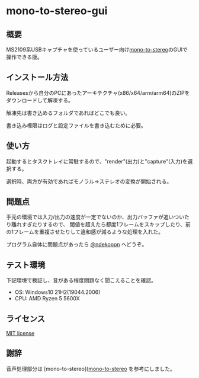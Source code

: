 # mono-to-stereo-gui

## 概要

MS2109系USBキャプチャを使っているユーザー向け[mono-to-stereo](https://github.com/ToadKing/mono-to-stereo)のGUIで操作できる版。


## インストール方法

Releasesから自分のPCにあったアーキテクチャ(x86/x64/arm/arm64)のZIPをダウンロードして解凍する。

解凍先は書き込めるフォルダであればどこでも良い。

書き込み権限はログと設定ファイルを書き込むために必要。


## 使い方

起動するとタスクトレイに常駐するので、"render"(出力)と"capture"(入力)を選択する。

選択時、両方が有効であればモノラル→ステレオの変換が開始される。


## 問題点

手元の環境では入力/出力の速度が一定でないのか、出力バッファが追いついたり離れすぎたりするので、
閾値を超えたら都度1フレームをスキップしたり、前の1フレームを重複させたりして違和感が減るような処理を入れた。

プログラム自体に問題点があったら [@ndekopon](https://twitter.com/ndekopon) へどうぞ。


## テスト環境

下記環境で検証し、音がある程度問題なく聞こえることを確認。

- OS: Windows10 21H2(19044.2006)
- CPU: AMD Ryzen 5 5600X


## ライセンス

[MIT license](https://choosealicense.com/licenses/mit/)


## 謝辞

音声処理部分は [mono-to-stereo]([mono-to-stereo](https://github.com/ToadKing/mono-to-stereo) を参考にしました。


